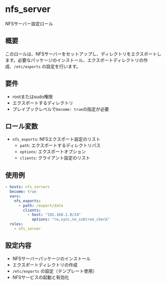 # nfs_server

NFSサーバー設定ロール

## 概要

このロールは、NFSサーバーをセットアップし、ディレクトリをエクスポートします。必要なパッケージのインストール、エクスポートディレクトリの作成、`/etc/exports` の設定を行います。

## 要件

- rootまたはsudo権限
- エクスポートするディレクトリ
- プレイブックレベルで`become: true`の指定が必要

## ロール変数

- `nfs_exports`: NFSエクスポート設定のリスト
  - `path`: エクスポートするディレクトリパス
  - `options`: エクスポートオプション
  - `clients`: クライアント設定のリスト

## 使用例

```yaml
- hosts: nfs_servers
  become: true
  vars:
    nfs_exports:
      - path: /export/data
        clients:
          - host: "192.168.1.0/24"
            options: "rw,sync,no_subtree_check"
  roles:
    - nfs_server
```

## 設定内容

- NFSサーバーパッケージのインストール
- エクスポートディレクトリの作成
- `/etc/exports` の設定（テンプレート使用）
- NFSサービスの起動と有効化